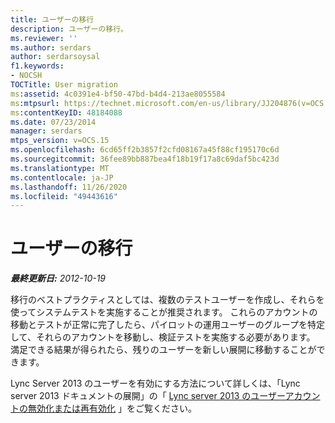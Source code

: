 ```yaml
---
title: ユーザーの移行
description: ユーザーの移行。
ms.reviewer: ''
ms.author: serdars
author: serdarsoysal
f1.keywords:
- NOCSH
TOCTitle: User migration
ms:assetid: 4c0391e4-bf50-47bd-b4d4-213ae8055584
ms:mtpsurl: https://technet.microsoft.com/en-us/library/JJ204876(v=OCS.15)
ms:contentKeyID: 48184088
ms.date: 07/23/2014
manager: serdars
mtps_version: v=OCS.15
ms.openlocfilehash: 6cd65ff2b3857f2cfd08167a45f88cf195170c6d
ms.sourcegitcommit: 36fee89bb887bea4f18b19f17a8c69daf5bc423d
ms.translationtype: MT
ms.contentlocale: ja-JP
ms.lasthandoff: 11/26/2020
ms.locfileid: "49443616"
---
```

# <a name="user-migration"></a>ユーザーの移行

<div data-xmlns="http://www.w3.org/1999/xhtml">

<div class="topic" data-xmlns="http://www.w3.org/1999/xhtml" data-msxsl="urn:schemas-microsoft-com:xslt" data-cs="https://msdn.microsoft.com/">

<div data-asp="https://msdn2.microsoft.com/asp">



</div>

<div id="mainSection">

<div id="mainBody">

<span> </span>

_**最終更新日:** 2012-10-19_

移行のベストプラクティスとしては、複数のテストユーザーを作成し、それらを使ってシステムテストを実施することが推奨されます。 これらのアカウントの移動とテストが正常に完了したら、パイロットの運用ユーザーのグループを特定して、それらのアカウントを移動し、検証テストを実施する必要があります。 満足できる結果が得られたら、残りのユーザーを新しい展開に移動することができます。

Lync Server 2013 のユーザーを有効にする方法について詳しくは、「Lync server 2013 ドキュメントの展開」の「 [Lync server 2013 のユーザーアカウントの無効化または再有効化](lync-server-2013-disable-or-re-enable-user-account-for-lync-server.md) 」をご覧ください。

</div>

<span> </span>

</div>

</div>

</div>

